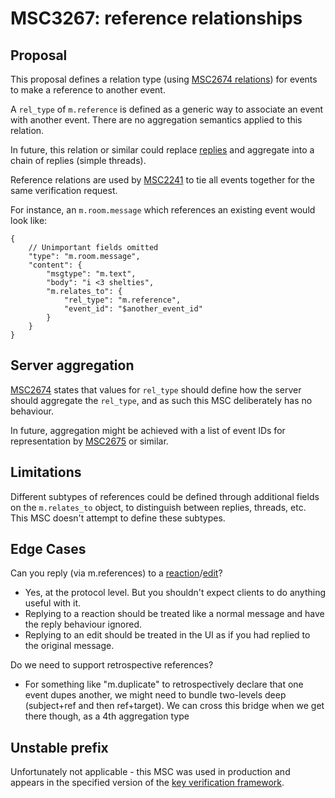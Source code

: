# MSC3267: reference relationships

## Proposal

This proposal defines a relation type (using
[MSC2674 relations](https://github.com/matrix-org/matrix-doc/pull/2674))
for events to make a reference to another event.

A `rel_type` of `m.reference` is defined as a generic way to associate an
event with another event. There are no aggregation semantics applied to
this relation.

In future, this relation or similar could replace [replies](https://spec.matrix.org/v1.2/client-server-api/#rich-replies)
and aggregate into a chain of replies (simple threads).

Reference relations are used by [MSC2241](https://github.com/matrix-org/matrix-doc/pull/2241)
to tie all events together for the same verification request.

For instance, an `m.room.message` which references an existing event
would look like:

```json5
{
    // Unimportant fields omitted
    "type": "m.room.message",
    "content": {
        "msgtype": "m.text",
        "body": "i <3 shelties",
        "m.relates_to": {
            "rel_type": "m.reference",
            "event_id": "$another_event_id"
        }
    }
}
```

## Server aggregation

[MSC2674](https://github.com/matrix-org/matrix-doc/pull/2674) states
that values for `rel_type` should define how the server should aggregate the
`rel_type`, and as such this MSC deliberately has no behaviour.

In future, aggregation might be achieved with a list of event IDs for
representation by [MSC2675](https://github.com/matrix-org/matrix-doc/pull/2675) or
similar.

## Limitations

Different subtypes of references could be defined through additional fields on
the `m.relates_to` object, to distinguish between replies, threads, etc.
This MSC doesn't attempt to define these subtypes.

## Edge Cases

Can you reply (via m.references) to a [reaction](https://github.com/matrix-org/matrix-doc/pull/2677)/[edit](https://github.com/matrix-org/matrix-doc/pull/2677)?
 * Yes, at the protocol level.  But you shouldn't expect clients to do anything
   useful with it.
 * Replying to a reaction should be treated like a normal message and have the
   reply behaviour ignored.
 * Replying to an edit should be treated in the UI as if you had replied to
   the original message.

Do we need to support retrospective references?
 * For something like "m.duplicate" to retrospectively declare that one event
   dupes another, we might need to bundle two-levels deep (subject+ref and then
   ref+target).  We can cross this bridge when we get there though, as a 4th
   aggregation type

## Unstable prefix

Unfortunately not applicable - this MSC was used in production and appears in the
specified version of the [key verification framework](https://spec.matrix.org/v1.2/client-server-api/#key-verification-framework).
